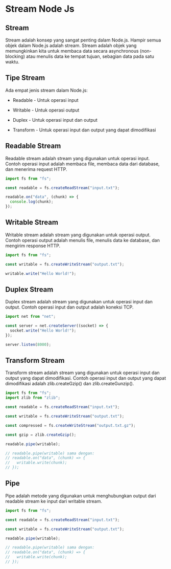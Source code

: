 # Stream Node Js

## Stream

Stream adalah konsep yang sangat penting dalam Node.js. Hampir semua objek dalam Node.js adalah stream. Stream adalah objek yang memungkinkan kita untuk membaca data secara asynchronous (non-blocking) atau menulis data ke tempat tujuan, sebagian data pada satu waktu.

## Tipe Stream

Ada empat jenis stream dalam Node.js:

- Readable - Untuk operasi input

- Writable - Untuk operasi output

- Duplex - Untuk operasi input dan output

- Transform - Untuk operasi input dan output yang dapat dimodifikasi

## Readable Stream

Readable stream adalah stream yang digunakan untuk operasi input. Contoh operasi input adalah membaca file, membaca data dari database, dan menerima request HTTP.

```javascript
import fs from "fs";

const readable = fs.createReadStream("input.txt");

readable.on("data", (chunk) => {
  console.log(chunk);
});
```

## Writable Stream

Writable stream adalah stream yang digunakan untuk operasi output. Contoh operasi output adalah menulis file, menulis data ke database, dan mengirim response HTTP.

```javascript
import fs from "fs";

const writable = fs.createWriteStream("output.txt");

writable.write("Hello World!");
```

## Duplex Stream

Duplex stream adalah stream yang digunakan untuk operasi input dan output. Contoh operasi input dan output adalah koneksi TCP.

```javascript
import net from "net";

const server = net.createServer((socket) => {
  socket.write("Hello World!");
});

server.listen(8000);
```

## Transform Stream

Transform stream adalah stream yang digunakan untuk operasi input dan output yang dapat dimodifikasi. Contoh operasi input dan output yang dapat dimodifikasi adalah zlib.createGzip() dan zlib.createGunzip().

```javascript
import fs from "fs";
import zlib from "zlib";

const readable = fs.createReadStream("input.txt");

const writable = fs.createWriteStream("output.txt");

const compressed = fs.createWriteStream("output.txt.gz");

const gzip = zlib.createGzip();

readable.pipe(writable);

// readable.pipe(writable) sama dengan:
// readable.on("data", (chunk) => {
//   writable.write(chunk);
// });
```

## Pipe

Pipe adalah metode yang digunakan untuk menghubungkan output dari readable stream ke input dari writable stream.

```javascript
import fs from "fs";

const readable = fs.createReadStream("input.txt");

const writable = fs.createWriteStream("output.txt");

readable.pipe(writable);

// readable.pipe(writable) sama dengan:
// readable.on("data", (chunk) => {
//   writable.write(chunk);
// });
```
